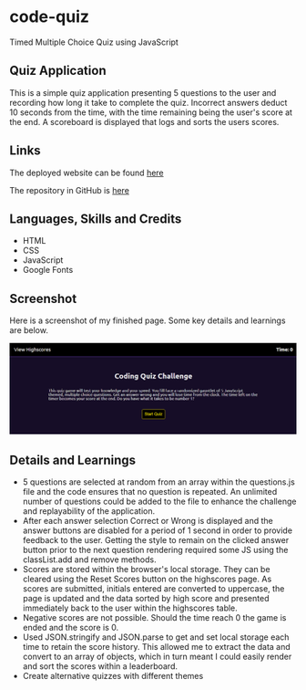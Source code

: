 # code-quiz
Timed Multiple Choice Quiz using JavaScript

## Quiz Application
This is a simple quiz application presenting 5 questions to the user and recording how long it take to complete the quiz. Incorrect answers deduct 10 seconds from the time, with the time remaining being the user's score at the end. A scoreboard is displayed that logs and sorts the users scores.


## Links
The deployed website can be found [here](https://benfok.github.io/code-quiz/)

The repository in GitHub is [here](https://github.com/benfok/code-quiz)

## Languages, Skills and Credits
- HTML
- CSS
- JavaScript
- Google Fonts

## Screenshot
Here is a screenshot of my finished page. Some key details and learnings are below.

![Screenshot of my finished webpage](./images/screenshot-final.png)

## Details and Learnings
- 5 questions are selected at random from an array within the questions.js file and the code ensures that no question is repeated. An unlimited number of questions could be added to the file to enhance the challenge and replayability of the application.
- After each answer selection Correct or Wrong is displayed and the answer buttons are disabled for a period of 1 second in order to provide feedback to the user. Getting the style to remain on the clicked answer button prior to the next question rendering required some JS using the classList.add and remove methods.
- Scores are stored within the browser's local storage. They can be cleared using the Reset Scores button on the highscores page. As scores are submitted, initials entered are converted to uppercase, the page is updated and the data sorted by high score and presented immediately back to the user within the highscores table.
- Negative scores are not possible. Should the time reach 0 the game is ended and the score is 0.
- Used JSON.stringify and JSON.parse to get and set local storage each time to retain the score history. This allowed me to extract the data and convert to an array of objects, which in turn meant I could easily render and sort the scores within a leaderboard.
- Create alternative quizzes with different themes

